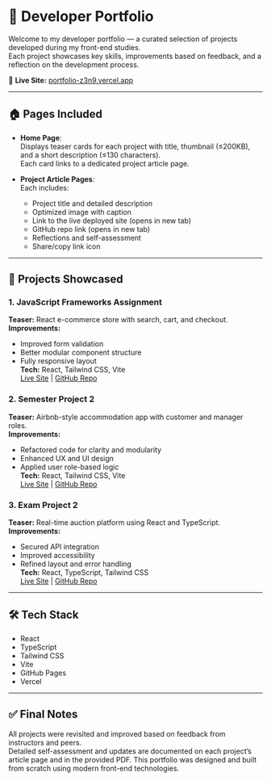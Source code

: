   # 📁 Developer Portfolio

  Welcome to my developer portfolio — a curated selection of projects developed during my front-end studies.  
  Each project showcases key skills, improvements based on feedback, and a reflection on the development process.

  🔗 **Live Site:** [portfolio-z3n9.vercel.app](https://portfolio-z3n9.vercel.app)

  ---

  ## 🏠 Pages Included

  - **Home Page**:  
    Displays teaser cards for each project with title, thumbnail (≤200KB), and a short description (≤130 characters).  
    Each card links to a dedicated project article page.

  - **Project Article Pages**:  
    Each includes:
    - Project title and detailed description  
    - Optimized image with caption  
    - Link to the live deployed site (opens in new tab)  
    - GitHub repo link (opens in new tab)  
    - Reflections and self-assessment  
    - Share/copy link icon

  ---

  ## 🚀 Projects Showcased

  ### 1. JavaScript Frameworks Assignment  
  **Teaser:** React e-commerce store with search, cart, and checkout.  
  **Improvements:**  
  - Improved form validation  
  - Better modular component structure  
  - Fully responsive layout  
  **Tech:** React, Tailwind CSS, Vite  
  [Live Site](#) | [GitHub Repo](#)

  ### 2. Semester Project 2  
  **Teaser:** Airbnb-style accommodation app with customer and manager roles.  
  **Improvements:**  
  - Refactored code for clarity and modularity  
  - Enhanced UX and UI design  
  - Applied user role-based logic  
  **Tech:** React, Tailwind CSS, Vite  
  [Live Site](#) | [GitHub Repo](#)

  ### 3. Exam Project 2  
  **Teaser:** Real-time auction platform using React and TypeScript.  
  **Improvements:**  
  - Secured API integration  
  - Improved accessibility  
  - Refined layout and error handling  
  **Tech:** React, TypeScript, Tailwind CSS  
  [Live Site](#) | [GitHub Repo](#)

  ---

  ## 🛠 Tech Stack

  - React  
  - TypeScript  
  - Tailwind CSS  
  - Vite  
  - GitHub Pages  
  - Vercel

  ---


  ## ✅ Final Notes

  All projects were revisited and improved based on feedback from instructors and peers.  
  Detailed self-assessment and updates are documented on each project’s article page and in the provided PDF.
  This portfolio was designed and built from scratch using modern front-end technologies.
